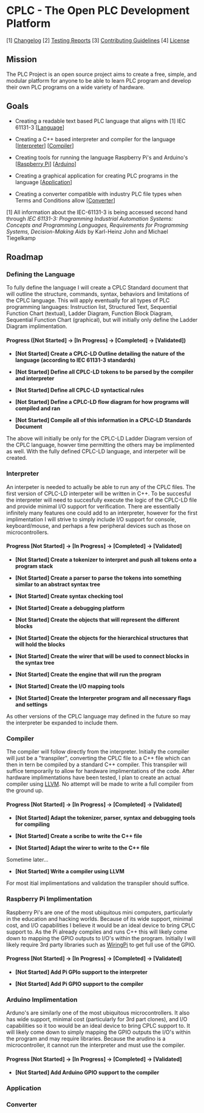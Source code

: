 # CPLC - The Open PLC Development Platform

[1] [Changelog](/CHANGELOG.md) [2] [Testing Reports](/Testing/TESTING.md) [3] [Contributing Guidelines](/CONTRIBUTING.md) [4] [License](/License) 

## Mission

The PLC Project is an open source project aims to create a free, simple, and modular platform for anyone to be able to learn PLC program and develop their own PLC programs on a wide variety of hardware.  


## Goals

+ Creating a readable text based PLC language that aligns with [1] IEC 61131-3 [[Language](#Defining-the-Language)]

+ Creating a C++ based interpreter and compiler for the language [[Interpreter](#Interpreter)] [[Compiler](#Compiler)]

+ Creating tools for running the language Raspberry Pi's and Arduino's [[Raspberry Pi](#Raspberry-Pi-Implimentation)] [[Arduino](#Arduino-Implimentation)]

+ Creating a graphical application for creating PLC programs in the language [[Application](#Application)]

+ Creating a converter compatible with industry PLC file types when Terms and Conditions allow [[Converter](#Converter)]

[1] All information about the IEC-61131-3 is being accessed second hand through *IEC 61131-3: Programming Industrial Automation Systems: Concepts and Programming Languages, Requirements for Programming Systems, Decision-Making Aids* by Karl-Heinz John and Michael Tiegelkamp

## Roadmap

### Defining the Language

To fully define the language I will create a CPLC Standard document that will outline the structure, commands, syntax, behaviors and limitations of the CPLC language. This will apply eventually for all types of PLC programming languages: Instruction list,
Structured Text, Sequential Function Chart (textual), Ladder Diagram, Function Block Diagram, Sequential Function Chart (graphical),  but will initially only define the Ladder Diagram implimentation.

#### Progress ([Not Started] -> [In Progress] -> [Completed] -> [Validated])


+ **[Not Started] Create a CPLC-LD Outline detailing the nature of the language (according to IEC 61131-3 standards)**

+ **[Not Started] Define all CPLC-LD tokens to be parsed by the compiler and interpreter**

+ **[Not Started] Define all CPLC-LD syntactical rules**

+ **[Not Started] Define a CPLC-LD flow diagram for how programs will compiled and ran**

+ **[Not Started] Compile all of this information in a CPLC-LD Standards Document**


The above will initially be only for the CPLC-LD Ladder Diagram version of the CPLC language, howver time permitting the others may be implimented as well. With the fully defined CPLC-LD language, and interpeter will be created.

### Interpreter

An interpeter is needed to actually be able to run any of the CPLC files. The first version of CPLC-LD interpeter will be written in C++. To be succesful the interpreter will need to succesfully execute the logic of the CPLC-LD file and provide minimal I/O support for verification. There are essentially infinitely many features one could add to an interpreter, however for the first implimentation I will strive to simply include I/O support for console, keyboard/mouse, and perhaps a few peripheral devices such as those on microcontrollers. 

#### Progress [Not Started] -> [In Progress] -> [Completed] -> [Validated]

+ **[Not Started] Create a tokenizer to interpret and push all tokens onto a program stack**

+ **[Not Started] Create a parser to parse the tokens into something similar to an abstract syntax tree**

+ **[Not Started] Create syntax checking tool**

+ **[Not Started] Create a debugging platform**

+ **[Not Started] Create the objects that will represent the different blocks**

+ **[Not Started] Create the objects for the hierarchical structures that will hold the blocks**

+ **[Not Started] Create the wirer that will be used to connect blocks in the syntax tree**

+ **[Not Started] Create the engine that will run the program**

+ **[Not Started] Create the I/O mapping tools**

+ **[Not Started] Create the Interpreter program and all necessary flags and settings**

As other versions of the CPLC language may defined in the future so may the interpreter be expanded to include them.

### Compiler

The compiler will follow directly from the interpreter. Initially the compiler will just be a "transpiler", converting the CPLC file to a C++ file which can then in tern be compiled by a standard C++ compiler. This transpiler will suffice temporarily to allow for hardware implimentations of the code. After hardware implimentations have been tested, I plan to create an actual compiler using [LLVM](https://llvm.org/). No attempt will be made to write a full compiler from the ground up.

#### Progress [Not Started] -> [In Progress] -> [Completed] -> [Validated]

+ **[Not Started] Adapt the tokenizer, parser, syntax and debugging tools for compiling**

+ **[Not Started] Create a scribe to write the C++ file**

+ **[Not Started] Adapt the wirer to write to the C++ file**

Sometime later...

+ **[Not Started] Write a compiler using LLVM**

For most itial implimentations and validation the transpiler should suffice.

### Raspberry Pi Implimentation

Raspberry Pi's are one of the most ubiquitous mini computers, particularly in the education and hacking worlds. Because of its wide support, minimal cost, and I/O capabilities I believe it would be an ideal device to bring CPLC support to. As the Pi already compiles and runs C++ this will likely come down to mapping the GPIO outputs to I/O's within the program. Initially I will likely require 3rd party libraries such as [WiringPi](http://wiringpi.com/) to get full use of the GPIO. 

#### Progress [Not Started] -> [In Progress] -> [Completed] -> [Validated]

+ **[Not Started] Add Pi GPIo support to the interpreter**

+ **[Not Started] Add Pi GPIO support to the compiler**

### Arduino Implimentation

Arduno's are similarly one of the most ubiquitous microcontrollers. It also has wide support, minimal cost (particularly for 3rd part clones), and I/O capabilities so it too would be an ideal device to bring CPLC support to. It will likely come down to simply mapping the GPIO outputs the I/O's within the program and may require libraries. Because the arudino is a microcontroller, it cannot run the interpreter and must use the compiler.


#### Progress [Not Started] -> [In Progress] -> [Completed] -> [Validated]

+ **[Not Started] Add Arduino GPIO support to the compiler**

### Application

### Converter





